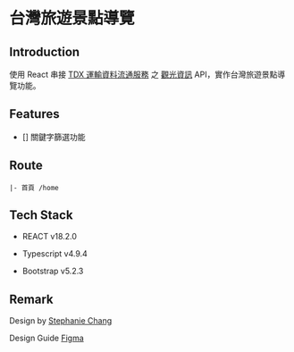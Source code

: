 # 台灣旅遊景點導覽 <!-- | [Demo](https://johnsonmao.github.io/taiwan_tourguide/#/home) -->

## Introduction

使用 React 串接 [TDX 運輸資料流通服務](https://tdx.transportdata.tw/) 之 [觀光資訊](https://tdx.transportdata.tw/api-service/swagger/basic/cd0226cf-6292-4c35-8a0d-b595f0b15352#/Tourism/TourismApi_Hotel_2244) API，實作台灣旅遊景點導覽功能。

## Features

- [] 關鍵字篩選功能

## Route

```
|- 首頁 /home
```

## Tech Stack

- REACT v18.2.0

- Typescript v4.9.4

- Bootstrap v5.2.3

## Remark

Design by [Stephanie Chang](https://www.linkedin.com/in/chixuanchang/)

Design Guide [Figma](https://www.figma.com/file/LG7ZiO3cjQwI93G14d2BWH/2021-F2E?node-id=0%3A1&t=ybLi7lyvLq0Dduyl-0)
